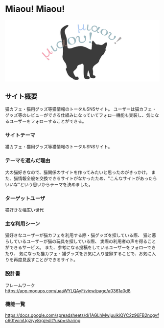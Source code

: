 # Miaou! Miaou!

![cock](https://github.com/mohuneko/Miaou_Miaou/blob/master/miaoumiaou.jpg)

## サイト概要
猫カフェ・猫用グッズ等猫情報のトータルSNSサイト。
ユーザーは猫カフェ・グッズ等のレビューができる仕組みになっていてフォロー機能も実装し、気になるユーザーをフォローすることができる。

### サイトテーマ
猫カフェ・猫用グッズ等猫情報のトータルSNSサイト。

### テーマを選んだ理由
大の猫好きなので、猫関係のサイトを作ってみたいと思ったのがきっかけ。
また、猫情報全般を交換できるサイトがなかったため、"こんなサイトがあったらいいな"という思いからテーマを決めました。

### ターゲットユーザ
猫好きな幅広い世代

### 主な利用シーン
猫好きなユーザーが猫カフェを利用する際・猫グッズを探している際、
猫と暮らしているユーザーが猫の玩具を探している際、
実際の利用者の声を得ることができるサービス。
また、参考になる投稿をしているユーザーをフォローできたり、
気になった猫カフェ・猫グッズをお気に入り登録することで、お気に入りを再度見返すことができるサイト。

### 設計書
フレームワーク
https://app.moqups.com/uaaWYLQAyF/view/page/a0361a0d8
### 機能一覧
https://docs.google.com/spreadsheets/d/1AGLhMwjuuikiQYC2z96FB2ncgvfo60fwimUgziyy8rg/edit?usp=sharing

